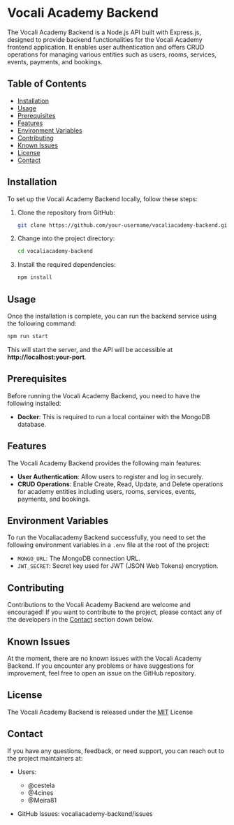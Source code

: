 # Vocali Academy Backend

The Vocali Academy Backend is a Node.js API built with Express.js, designed to provide backend functionalities for the Vocali Academy frontend application. It enables user authentication and offers CRUD operations for managing various entities such as users, rooms, services, events, payments, and bookings.

## Table of Contents

- [Installation](#installation)
- [Usage](#usage)
- [Prerequisites](#prerequisites)
- [Features](#features)
- [Environment Variables](#environment-variables)
- [Contributing](#contributing)
- [Known Issues](#known-issues)
- [License](#license)
- [Contact](#contact)

## Installation

To set up the Vocali Academy Backend locally, follow these steps:

1. Clone the repository from GitHub:

   ```bash
   git clone https://github.com/your-username/vocaliacademy-backend.git

2. Change into the project directory:

   ```bash
   cd vocaliacademy-backend

2. Install the required dependencies:

   ```bash
   npm install

## Usage

Once the installation is complete, you can run the backend service using the following command:

   ```bash
   npm run start
   ```

This will start the server, and the API will be accessible at **http://localhost:your-port**.

## Prerequisites

Before running the Vocali Academy Backend, you need to have the following installed:

- **Docker**: This is required to run a local container with the MongoDB database.

## Features

The Vocali Academy Backend provides the following main features:

- **User Authentication**: Allow users to register and log in securely.
- **CRUD Operations**: Enable Create, Read, Update, and Delete operations for academy entities including users, rooms, services, events, payments, and bookings.

## Environment Variables

To run the Vocaliacademy Backend successfully, you need to set the following environment variables in a `.env` file at the root of the project:

- `MONGO_URL`: The MongoDB connection URL.
- `JWT_SECRET`: Secret key used for JWT (JSON Web Tokens) encryption.

## Contributing

Contributions to the Vocali Academy Backend are welcome and encouraged! If you want to contribute to the project, please contact any of the developers in the [Contact](#contact) section down below.

## Known Issues

At the moment, there are no known issues with the Vocali Academy Backend. If you encounter any problems or have suggestions for improvement, feel free to open an issue on the GitHub repository.

## License

The Vocali Academy Backend is released under the [MIT](https://choosealicense.com/licenses/mit/) License

## Contact

If you have any questions, feedback, or need support, you can reach out to the project maintainers at:

- Users:
  - @cestela
  - @4cines
  - @Meira81

- GitHub Issues: vocaliacademy-backend/issues
